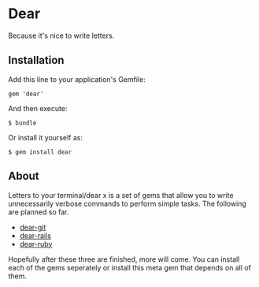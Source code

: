 # Dear

Because it's nice to write letters.

## Installation

Add this line to your application's Gemfile:

    gem 'dear'

And then execute:

    $ bundle

Or install it yourself as:

    $ gem install dear

## About
Letters to your terminal/dear x is a set of gems that allow you to write
unnecessarily verbose commands to perform simple tasks. The following are planned
so far.

* [dear-git](https://github.com/letters-to-your-terminal/dear-git)
* [dear-rails](https://github.com/letters-to-your-terminal/dear-rails)
* [dear-ruby](https://github.com/letters-to-your-terminal/dear-ruby)

Hopefully after these three are finished, more will come. You can install each of
the gems seperately or install this meta gem that depends on all of them.